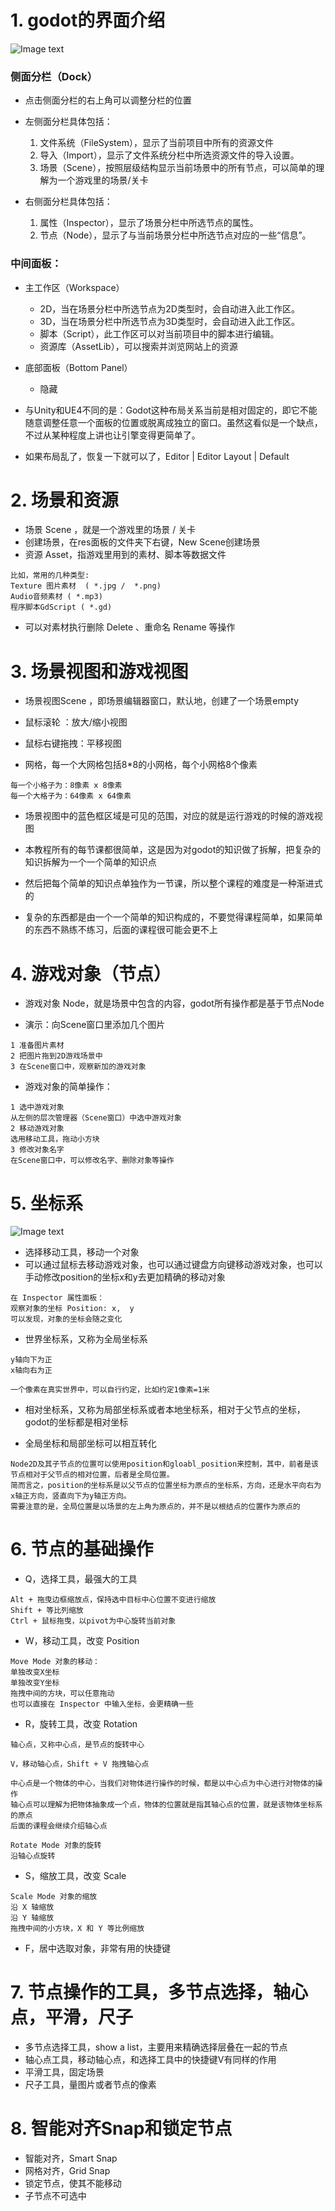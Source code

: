 # 1. godot的界面介绍

![Image text](image/godot-editor.PNG)

### 侧面分栏（Dock）

- 点击侧面分栏的右上角可以调整分栏的位置


- 左侧面分栏具体包括：
    1. 文件系统（FileSystem），显示了当前项目中所有的资源文件
    2. 导入（Import），显示了文件系统分栏中所选资源文件的导入设置。
    3. 场景（Scene），按照层级结构显示当前场景中的所有节点，可以简单的理解为一个游戏里的场景/关卡


- 右侧面分栏具体包括：
    1. 属性（Inspector），显示了场景分栏中所选节点的属性。
    2. 节点（Node），显示了与当前场景分栏中所选节点对应的一些“信息”。

### 中间面板：

- 主工作区（Workspace）
    - 2D，当在场景分栏中所选节点为2D类型时，会自动进入此工作区。
    - 3D，当在场景分栏中所选节点为3D类型时，会自动进入此工作区。
    - 脚本（Script），此工作区可以对当前项目中的脚本进行编辑。
    - 资源库（AssetLib），可以搜索并浏览网站上的资源

- 底部面板（Bottom Panel）
    - 隐藏


- 与Unity和UE4不同的是：Godot这种布局关系当前是相对固定的，即它不能随意调整任意一个面板的位置或脱离成独立的窗口。虽然这看似是一个缺点，不过从某种程度上讲也让引擎变得更简单了。

- 如果布局乱了，恢复一下就可以了，Editor | Editor Layout | Default

# 2. 场景和资源

- 场景 Scene ，就是一个游戏里的场景 / 关卡
- 创建场景，在res面板的文件夹下右键，New Scene创建场景
- 资源 Asset，指游戏里用到的素材、脚本等数据文件

```
比如，常用的几种类型:
Texture 图片素材  ( *.jpg /  *.png)
Audio音频素材 ( *.mp3)
程序脚本GdScript ( *.gd)
```

- 可以对素材执行删除 Delete 、重命名 Rename 等操作

# 3. 场景视图和游戏视图

- 场景视图Scene ，即场景编辑器窗口，默认地，创建了一个场景empty

- 鼠标滚轮 ：放大/缩小视图
- 鼠标右键拖拽：平移视图

- 网格，每一个大网格包括8*8的小网格，每个小网格8个像素

```
每一个小格子为：8像素 x 8像素
每一个大格子为：64像素 x 64像素
```

- 场景视图中的蓝色框区域是可见的范围，对应的就是运行游戏的时候的游戏视图

- 本教程所有的每节课都很简单，这是因为对godot的知识做了拆解，把复杂的知识拆解为一个一个简单的知识点
- 然后把每个简单的知识点单独作为一节课，所以整个课程的难度是一种渐进式的
- 复杂的东西都是由一个一个简单的知识构成的，不要觉得课程简单，如果简单的东西不熟练不练习，后面的课程很可能会更不上

# 4. 游戏对象（节点）

- 游戏对象 Node，就是场景中包含的内容，godot所有操作都是基于节点Node

- 演示：向Scene窗口里添加几个图片

```
1 准备图片素材
2 把图片拖到2D游戏场景中
3 在Scene窗口中，观察新加的游戏对象
```

- 游戏对象的简单操作：

```
1 选中游戏对象
从左侧的层次管理器（Scene窗口）中选中游戏对象
2 移动游戏对象
选用移动工具，拖动小方块
3 修改对象名字
在Scene窗口中，可以修改名字、删除对象等操作
```

# 5. 坐标系

![Image text](../demo05_scene_node/image/坐标系-godot-1.png)

- 选择移动工具，移动一个对象
- 可以通过鼠标去移动游戏对象，也可以通过键盘方向键移动游戏对象，也可以手动修改position的坐标x和y去更加精确的移动对象

```
在 Inspector 属性面板：
观察对象的坐标 Position: x,  y
可以发现，对象的坐标会随之变化
```

- 世界坐标系，又称为全局坐标系

```
y轴向下为正
x轴向右为正

一个像素在真实世界中，可以自行约定，比如约定1像素=1米
```

- 相对坐标系，又称为局部坐标系或者本地坐标系，相对于父节点的坐标，godot的坐标都是相对坐标

- 全局坐标和局部坐标可以相互转化

```
Node2D及其子节点的位置可以使用position和gloabl_position来控制，其中，前者是该节点相对于父节点的相对位置，后者是全局位置。
简而言之，position的坐标系是以父节点的位置坐标为原点的坐标系，方向，还是水平向右为x轴正方向，竖直向下为y轴正方向。
需要注意的是，全局位置是以场景的左上角为原点的，并不是以根结点的位置作为原点的
```

# 6. 节点的基础操作

- Q，选择工具，最强大的工具

```
Alt + 拖曳边框缩放点，保持选中目标中心位置不变进行缩放
Shift + 等比列缩放
Ctrl + 鼠标拖曳，以pivot为中心旋转当前对象
```

- W，移动工具，改变 Position

```
Move Mode 对象的移动：
单独改变X坐标
单独改变Y坐标
拖拽中间的方块，可以任意拖动
也可以直接在 Inspector 中输入坐标，会更精确一些
```

- R，旋转工具，改变 Rotation

```
轴心点，又称中心点，是节点的旋转中心

V，移动轴心点，Shift + V 拖拽轴心点

中心点是一个物体的中心，当我们对物体进行操作的时候，都是以中心点为中心进行对物体的操作
轴心点可以理解为把物体抽象成一个点，物体的位置就是指其轴心点的位置，就是该物体坐标系的原点
后面的课程会继续介绍轴心点

Rotate Mode 对象的旋转
沿轴心点旋转
```

- S，缩放工具，改变 Scale

```
Scale Mode 对象的缩放
沿 X 轴缩放
沿 Y 轴缩放
拖拽中间的小方块，X 和 Y 等比例缩放
```

- F，居中选取对象，非常有用的快捷键

# 7. 节点操作的工具，多节点选择，轴心点，平滑，尺子

- 多节点选择工具，show a list，主要用来精确选择层叠在一起的节点
- 轴心点工具，移动轴心点，和选择工具中的快捷键V有同样的作用
- 平滑工具，固定场景
- 尺子工具，量图片或者节点的像素

# 8. 智能对齐Snap和锁定节点

- 智能对齐，Smart Snap
- 网格对齐，Grid Snap
- 锁定节点，使其不能移动
- 子节点不可选中
